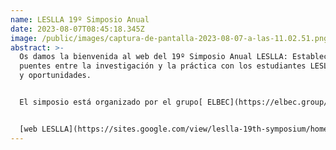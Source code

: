 ```yaml
---
name: LESLLA 19º Simposio Anual
date: 2023-08-07T08:45:18.345Z
image: /public/images/captura-de-pantalla-2023-08-07-a-las-11.02.51.png
abstract: >-
  Os damos la bienvenida al web del 19º Simposio Anual LESLLA: Establecer
  puentes entre la investigación y la práctica con los estudiantes LESLLA: retos
  y oportunidades.


  El simposio está organizado por el grupo[ ELBEC](https://elbec.group/) de la Universitat Autònoma de Barcelona y tendrá lugar en Barcelona los días 7-9 de septiembre de 2023. Se trata de un simposio híbrido que cuenta con dos días, 7 y 8 de septiembre, en modalidad presencial y un día, 9 de septiembre, que se hará en modalidad virtual. La sede del simposio será la[ Residència d’investigadors](https://www.residencia-investigadors.es/) en Barcelona.


  [w﻿eb LESLLA](https://sites.google.com/view/leslla-19th-symposium/home/inicio?authuser=0)
---
```

